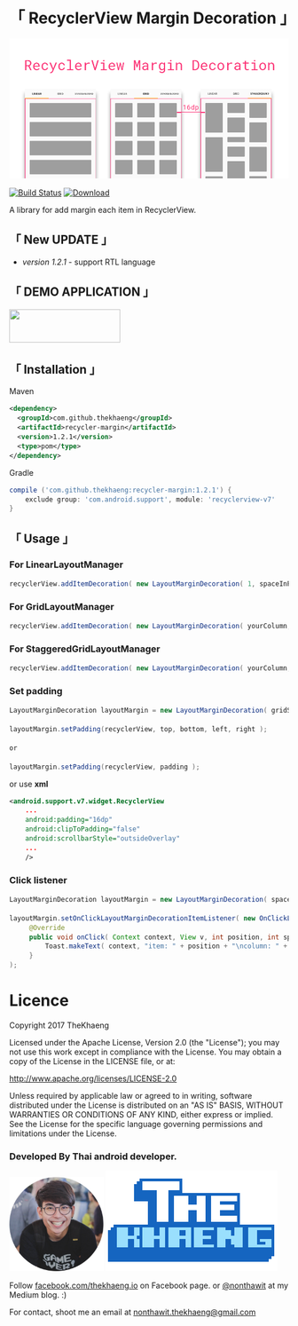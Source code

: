 # **「 RecyclerView Margin Decoration 」**

![alt text](./picture/logo.png)

[![Build Status](https://travis-ci.org/TheKhaeng/recycler-view-margin-decoration.svg?branch=master)](https://travis-ci.org/TheKhaeng/recycler-view-margin-decoration) [ ![Download](https://api.bintray.com/packages/nonthawit/TheKhaeng/recycler-margin/images/download.svg) ](https://bintray.com/nonthawit/TheKhaeng/recycler-margin/_latestVersion)


A library for add margin each item in RecyclerView.

## 「 New UPDATE 」
- _version 1.2.1_ - support RTL language

## 「 DEMO APPLICATION 」

<a href="https://play.google.com/store/apps/details?id=com.thekhaeng.recyclerviewmargindecoration" target="_blank">
<img src="https://storage.googleapis.com/support-kms-prod/D90D94331E54D2005CC8CEE352FF98ECF639" height="60" width="200">
</a>

## 「 Installation 」

Maven
```xml
<dependency>
  <groupId>com.github.thekhaeng</groupId>
  <artifactId>recycler-margin</artifactId>
  <version>1.2.1</version>
  <type>pom</type>
</dependency>
```

Gradle
```gradle
compile ('com.github.thekhaeng:recycler-margin:1.2.1') {
    exclude group: 'com.android.support', module: 'recyclerview-v7'
}
```

## 「 Usage 」

### For LinearLayoutManager
```java
recyclerView.addItemDecoration( new LayoutMarginDecoration( 1, spaceInPx ) );
```

### For GridLayoutManager
```java
recyclerView.addItemDecoration( new LayoutMarginDecoration( yourColumn, spaceInPx ) );
```

### For StaggeredGridLayoutManager
```java
recyclerView.addItemDecoration( new LayoutMarginDecoration( yourColumn, spaceInPx ) );
```

### Set padding

```java
LayoutMarginDecoration layoutMargin = new LayoutMarginDecoration( gridSpan, itemSpace );

layoutMargin.setPadding(recyclerView, top, bottom, left, right );

or

layoutMargin.setPadding(recyclerView, padding );
```

or use **xml**

```xml
<android.support.v7.widget.RecyclerView
    ...
    android:padding="16dp"
    android:clipToPadding="false"
    android:scrollbarStyle="outsideOverlay"
    ...
    />
```


### Click listener
```java
LayoutMarginDecoration layoutMargin = new LayoutMarginDecoration( spaceInPx );

layoutMargin.setOnClickLayoutMarginDecorationItemListener( new OnClickLayoutMarginDecorationItemListener(){
     @Override
     public void onClick( Context context, View v, int position, int spanIndex, RecyclerView.State state ){
         Toast.makeText( context, "item: " + position + "\ncolumn: " + spanIndex, Toast.LENGTH_SHORT ).show();
     }
);
```


# Licence

Copyright 2017 TheKhaeng

Licensed under the Apache License, Version 2.0 (the "License"); you may not use this work except in compliance with the License. You may obtain a copy of the License in the LICENSE file, or at:

http://www.apache.org/licenses/LICENSE-2.0

Unless required by applicable law or agreed to in writing, software distributed under the License is distributed on an "AS IS" BASIS, WITHOUT WARRANTIES OR CONDITIONS OF ANY KIND, either express or implied. See the License for the specific language governing permissions and limitations under the License.


### Developed By Thai android developer.


<img src="./picture/profile2_circle.png" width="170">   ![alt text](./picture/thekhaeng_logo.png)


Follow [facebook.com/thekhaeng.io](https://www.facebook.com/thekhaeng.io) on Facebook page.
or [@nonthawit](https://medium.com/@nonthawit) at my Medium blog. :)

For contact, shoot me an email at nonthawit.thekhaeng@gmail.com


